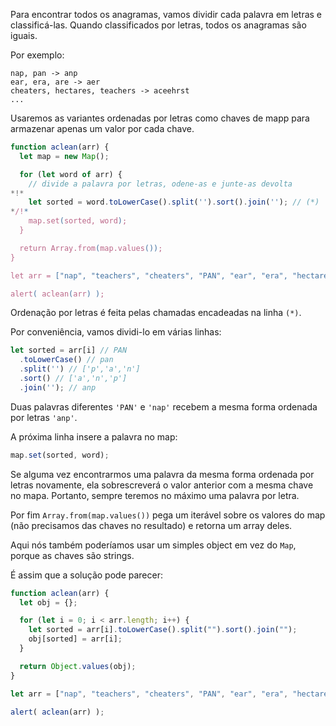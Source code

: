 Para encontrar todos os anagramas, vamos dividir cada palavra em letras e classificá-las. Quando classificados por letras, todos os anagramas são iguais.

Por exemplo:

```
nap, pan -> anp
ear, era, are -> aer
cheaters, hectares, teachers -> aceehrst
...
```

Usaremos as variantes ordenadas por letras como chaves de mapp para armazenar apenas um valor por cada chave.

```js run
function aclean(arr) {
  let map = new Map();

  for (let word of arr) {
    // divide a palavra por letras, odene-as e junte-as devolta
*!*
    let sorted = word.toLowerCase().split('').sort().join(''); // (*)
*/!*
    map.set(sorted, word);
  }

  return Array.from(map.values());
}

let arr = ["nap", "teachers", "cheaters", "PAN", "ear", "era", "hectares"];

alert( aclean(arr) );
```

Ordenação por letras é feita pelas chamadas encadeadas na linha `(*)`.

Por conveniência, vamos dividi-lo em várias linhas:

```js
let sorted = arr[i] // PAN
  .toLowerCase() // pan
  .split('') // ['p','a','n']
  .sort() // ['a','n','p']
  .join(''); // anp
```

Duas palavras diferentes `'PAN'` e `'nap'` recebem a mesma forma ordenada por letras `'anp'`.

A próxima linha insere a palavra no map:

```js
map.set(sorted, word);
```

Se alguma vez encontrarmos uma palavra da mesma forma ordenada por letras novamente, ela sobrescreverá o valor anterior com a mesma chave no mapa. Portanto, sempre teremos no máximo uma palavra por letra.

Por fim `Array.from(map.values())` pega um iterável sobre os valores do map (não precisamos das chaves no resultado) e retorna um array deles.

Aqui nós também poderíamos usar um simples object em vez do `Map`, porque as chaves são strings.

É assim que a solução pode parecer:

```js run demo
function aclean(arr) {
  let obj = {};

  for (let i = 0; i < arr.length; i++) {
    let sorted = arr[i].toLowerCase().split("").sort().join("");
    obj[sorted] = arr[i];
  }

  return Object.values(obj);
}

let arr = ["nap", "teachers", "cheaters", "PAN", "ear", "era", "hectares"];

alert( aclean(arr) );
```
